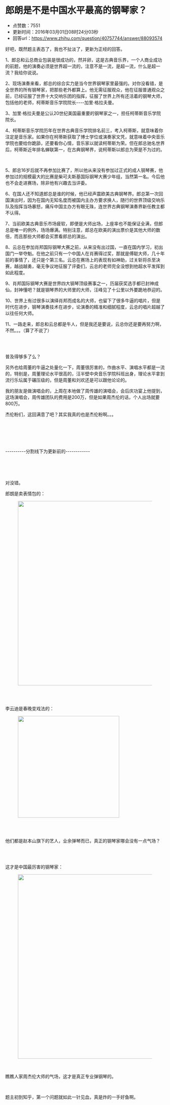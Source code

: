 # 郎朗是不是中国水平最高的钢琴家？
- 点赞数：7551
- 更新时间：2016年03月01日08时24分03秒
- 回答url：https://www.zhihu.com/question/40757744/answer/88093574
<body>
 <p data-pid="1DmZ3mMm">好吧，既然题主表态了，我也不扯淡了，更新为正经的回答。</p>
 <p data-pid="a4TGcOuz">1、郎总和云总商业包装是很成功的，然并卵，这是古典音乐界，一个人商业成功的前题，他的演奏必须是世界超一流的，注意不是一流，是超一流，什么是超一流？我给你说说。</p>
 <p data-pid="dXdwLGGL">2、现场演奏来看，郎总的综合实力是当今世界钢琴家里最强的。对你没看错，是全世界的所有钢琴家，把那些老外都算上。他无需征服观众，他在征服普通观众之前，已经征服了世界十大交响乐团的指挥，征服了世界上所有还活着的钢琴大师，包括他的老师，柯蒂斯音乐学院院长----加里·格拉夫曼。</p>
 <p data-pid="c-UqAEuD">3、加里·格拉夫曼是公认20世纪美国最重要的钢琴家之一，担任柯蒂斯音乐学院院长。</p>
 <p data-pid="zunWlqB_">4、柯蒂斯音乐学院历年在世界古典音乐学院排名前三，考入柯蒂斯，就意味着你注定是音乐家。如果你在柯蒂斯获取了博士学位或演奏家文凭，就意味着中央音乐学院也要给你跪舔，还要看你心情，音乐家以就读柯蒂斯为荣。但在郎总驰名世界后，柯蒂斯近年排名蝉联第一，在古典钢琴界，说柯蒂斯以郎总为荣是不为过的。</p>
 <br>
 <p data-pid="k439F2Aa">5、郎总16岁后就不再参加比赛了，所以他从来没有参加过正式的成人钢琴赛，他参加过的规模最大的比赛是柴可夫斯基国际钢琴大赛少年组，当然第一名。今后他也不会走进赛场，除非他有兴趣去当评委。</p>
 <p data-pid="XcnD49s4">6、在国人还不知道郎总是谁的时候，他已经声震欧美古典钢琴界。郎总第一次回国演出时，因为在国内无知名度而被国内主办方要求换人，随行的世界顶级交响乐队及指挥当场暴怒，痛斥中国主办方有眼无珠，连世界古典钢琴演奏界新任教主都不认得。</p>
 <p data-pid="x6WxwaBf">7、当前欧美古典音乐市场疲软，即便是大师出场，上座率也不能保证全满，但郎总是唯一的例外，场场爆满。特别注意，郎总在欧美的演出票价是其他大师的数倍，而且那些大师都会买票看郎总的演出。</p>
 <p data-pid="ttkDEViy">8、云总在参加肖邦国际钢琴大赛之前，从来没有出过国，一直在国内学习，初出国门一举夺魁。在他之前只有一个中国人在肖赛得过奖，那就是傅聪大师，几十年前的事情了，还只是个第三名。云总在赛场上的表现有如神助，过关斩将杀至决赛，越战越勇，毫无争议地征服了评委们，云总的老师完全没想到他超水平发挥到如此程度。</p>
 <p data-pid="MQ6pvPL6">9、肖邦国际钢琴大赛是世界四大钢琴顶级赛事之一，历届获奖选手都已封神成仙，封神懂吧？就是钢琴界的大师里的大师，汪峰见了十公里以外要跪地恭迎的。</p>
 <p data-pid="uOo9FTFI">10、世界上有过很多以演绎肖邦而成名的大师，也留下了很多牛逼的唱片，但是时代在进步，钢琴演奏技术在进步，论演奏的精准和细腻程度，云总的唱片超越了以往任何大师。</p>
 <p data-pid="PQKEEDjF">11、一路走来，郎总和云总都是牛人，但是我还是要说，云总你还是要再努力啊，不然。。。（算了不说了）</p>
 <br>
 <br>
 <p data-pid="ugeE1j8X">普及得够多了么？</p>
 <p data-pid="nuDb-Kn3">另外也给周董的牛逼之处量化一下，周董很厉害的，作曲水平、演唱水平都是一流的，特别是，周董理论水平很高的，汪半壁中央音乐学院科班出身，理论水平拿到流行乐坛属于碾压级的，但是周董和刘欢还是可以跟他论论的。</p>
 <p data-pid="mH2mCnCb">我的朋友是做演唱会的，上周在本地做了周传雄的演唱会，会后庆功宴上他提到，这场演唱会，周传雄团队的费用是200万，但是如果周杰伦的话，个人出场就要800万。</p>
 <p data-pid="yo_F1FH6">杰伦粉们，这回满意了吧？其实我真的也是杰伦粉啊。。。</p>
 <br>
 <br>
 <br>
 <br>
 <p data-pid="CF27YX9H">----------分割线下为更新前的------------</p>
 <br>
 <br>
 <br>
 <p data-pid="sQUFTxQc">对没错。</p>
 <p data-pid="weT9SiCd">郎朗是卖表情包的：</p>
 <figure>
  <img src="https://pic1.zhimg.com/50/c0e6b3b0ad4e795b063eec9b3e0cd604_720w.jpg?source=1940ef5c" data-rawheight="344" data-rawwidth="580" data-original-token="c0e6b3b0ad4e795b063eec9b3e0cd604" class="origin_image zh-lightbox-thumb" width="580" data-original="https://picx.zhimg.com/c0e6b3b0ad4e795b063eec9b3e0cd604_r.jpg?source=1940ef5c">
 </figure>
 <br>
 <br>
 <p data-pid="JZzGpcJw">李云迪是春晚变戏法的：</p>
 <figure>
  <img src="https://picx.zhimg.com/50/699ce9006e168c811aa0f6a2805cfe12_720w.jpg?source=1940ef5c" data-rawheight="480" data-rawwidth="320" data-original-token="699ce9006e168c811aa0f6a2805cfe12" class="content_image" width="320">
 </figure>
 <br>
 <br>
 <p data-pid="ZFcKWkVw">他们都是赵本山旗下的艺人，业余弹琴而已，真正的钢琴家哪会没有一点气场？</p>
 <br>
 <br>
 <p data-pid="v16lLI6i">这才是中国最厉害的钢琴家：</p>
 <figure>
  <img src="https://picx.zhimg.com/50/a049b58b8e5b97e898e0cf85bc0725d5_720w.jpg?source=1940ef5c" data-rawheight="384" data-rawwidth="580" data-original-token="a049b58b8e5b97e898e0cf85bc0725d5" class="origin_image zh-lightbox-thumb" width="580" data-original="https://picx.zhimg.com/a049b58b8e5b97e898e0cf85bc0725d5_r.jpg?source=1940ef5c">
 </figure>
 <br>
 <p data-pid="U9NyTpQh">瞧瞧人家周杰伦大师的气场，这才是真正专业弹钢琴的。</p>
 <br>
 <p data-pid="xw6mSiCM">题主初到知乎，第一个问题就如此一针见血，真是炸的一手好鱼啊。</p>
</body>
